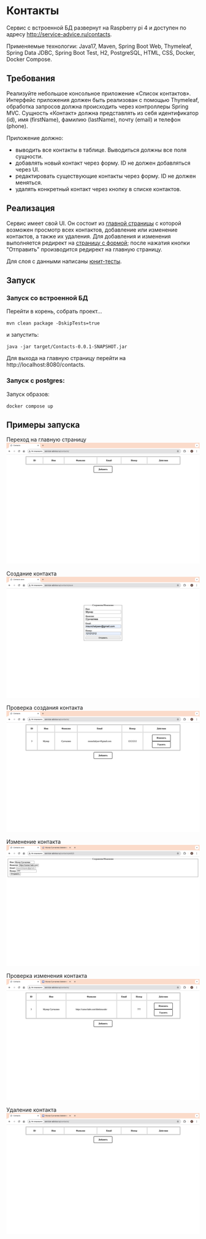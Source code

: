 # Контакты
Сервис с встроенной БД развернут на Raspberry pi 4 
и доступен по адресу http://service-advice.ru/contacts.

Применяемые технологии: Java17, Maven, Spring Boot Web, Thymeleaf, Spring Data JDBC, Spring Boot Test, 
H2, PostgreSQL, HTML, CSS, Docker, Docker Compose.

## Требования
Реализуйте небольшое консольное приложение «Список контактов». 
Интерфейс приложения должен быть реализован с помощью Thymeleaf,
обработка запросов должна происходить через контроллеры Spring MVC.
Сущность «Контакт» должна представлять из себя идентификатор (id),
имя (firstName), фамилию (lastName), почту (email) и телефон (phone).

Приложение должно:

- выводить все контакты в таблице. Выводиться должны все поля сущности.
- добавлять новый контакт через форму. ID не должен добавляться через UI.
- редактировать существующие контакты через форму. ID не должен меняться.
- удалять конкретный контакт через кнопку в списке контактов.

## Реализация
Сервис имеет свой UI. Он состоит из [главной страницы](src/main/resources/templates/index.html) с которой возможен просмотр всех контактов,
добавление или изменение контактов, а также их удаления. Для добавления и изменения выполняется редирект
на [страницу с формой](src/main/resources/templates/pages/save_page.html); после нажатия кнопки "Отправить" производится редирект на главную страницу.

Для слоя с данными написаны [юнит-тесты](src/test/java/com/munsun/contact_service/dao/ContactDaoImplUnitTests.java).

## Запуск
### Запуск со встроенной БД
Перейти в корень, собрать проект...
```
mvn clean package -DskipTests=true
```
и запустить:
```
java -jar target/Contacts-0.0.1-SNAPSHOT.jar
```
Для выхода на главную страницу перейти на http://localhost:8080/contacts.

### Запуск с postgres:
Запуск образов:
```
docker compose up
```

## Примеры запуска
Переход на главную страницу
![](img/main_page_empty_list_contacs.png)

Создание контакта
![](img/save_page_create_contact.png)

Проверка создания контакта
![](img/main_page_after_create_contact.png)

Изменение контакта
![](img/save_page_edit_contact.png)

Проверка изменения контакта
![](img/main_page_after_edit.png)

Удаление контакта
![](img/main_page_remomve_contact.png)